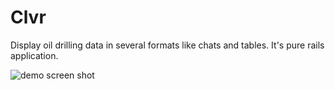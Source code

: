 # Clvr

Display oil drilling data in several formats like chats and tables. It's pure rails application. 

![demo screen shot](https://github.com/GreatWork0127/Clvr/blob/main/screenshot.jpg?raw=true)
